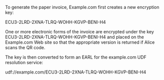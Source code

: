 To generate the paper invoice, Example.com first creates a new encryption key:

ECU3-2LRD-2XNA-TLRQ-WOHH-KGVP-BENI-H4

One or more electronic forms of the invoice are encrypted under the key 
ECU3-2LRD-2XNA-TLRQ-WOHH-KGVP-BENI-H4 and placed on the Example.com Web site so that 
the appropriate version is returned if Alice scans the QR code.

The key is then converted to form an EARL for the example.com UDF resolution service:

udf://example.com/ECU3-2LRD-2XNA-TLRQ-WOHH-KGVP-BENI-H4
